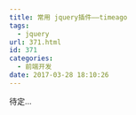 ```yaml
---
title: 常用 jquery插件——timeago
tags:
  - jquery
url: 371.html
id: 371
categories:
  - 前端开发
date: 2017-03-28 18:10:26
---
```


待定...